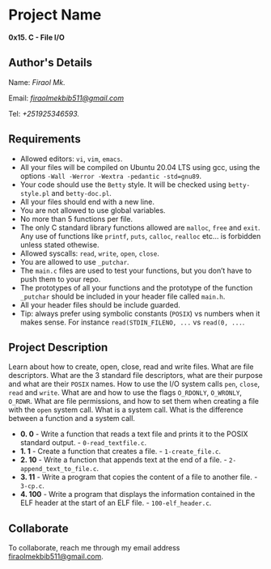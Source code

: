 # Project Name
**0x15. C - File I/O**

## Author's Details
Name: *Firaol Mk.*

Email: *firaolmekbib511@gmail.com*

Tel: *+251925346593.*

##  Requirements
*   Allowed editors: `vi`, `vim`, `emacs`.
*   All your files will be compiled on Ubuntu 20.04 LTS using gcc, using the options `-Wall -Werror -Wextra -pedantic -std=gnu89`.
*   Your code should use the `Betty` style. It will be checked using `betty-style.pl` and `betty-doc.pl`.
*   All your files should end with a new line.
*   You are not allowed to use global variables.
*   No more than 5 functions per file.
*   The only C standard library functions allowed are `malloc`, `free` and `exit`. Any use of functions like `printf`, `puts`, `calloc`, `realloc` etc… is forbidden unless stated othewise.
*   Allowed syscalls: `read`, `write`, `open`, `close`.
*   You are allowed to use `_putchar`.
*   The `main.c` files are used to test your functions, but you don’t have to push them to your repo.
*   The prototypes of all your functions and the prototype of the function `_putchar` should be included in your header file called `main.h`.
*   All your header files should be include guarded.
*   Tip: always prefer using symbolic constants (`POSIX`) vs numbers when it makes sense. For instance `read(STDIN_FILENO, ...` vs `read(0, ...`.


## Project Description
Learn about how to create, open, close, read and write files.
What are file descriptors.
What are the 3 standard file descriptors, what are their purpose and what are their `POSIX` names.
How to use the I/O system calls `pen`, `close`, `read` and `write`.
What are and how to use the flags `O_RDONLY`, `O_WRONLY`, `O_RDWR`.
What are file permissions, and how to set them when creating a file with the `open` system call.
What is a system call.
What is the difference between a function and a system call.


* **0. 0** - Write a function that reads a text file and prints it to the POSIX standard output. - `0-read_textfile.c`.
* **1. 1** - Create a function that creates a file. - `1-create_file.c`.
* **2. 10** - Write a function that appends text at the end of a file. - `2-append_text_to_file.c`.
* **3. 11** - Write a program that copies the content of a file to another file. - `3-cp.c`.
* **4. 100** - Write a program that displays the information contained in the ELF header at the start of an ELF file. - `100-elf_header.c`.


## Collaborate

To collaborate, reach me through my email address firaolmekbib511@gmail.com.
